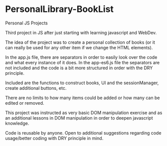 # PersonalLibrary-BookList
Personal JS Projects

Third project in JS after just starting with learning javascript and WebDev.

The idea of the project was to create a personal collection of books (or it can really be used for any other item if we change the HTML elements).

In the app.js file, there are separators in order to easily look over the code and what every instance of it does. In the app-es6.js file the separators are not included and the code is a bit more structured in order with the DRY principle. 

Included are the functions to construct books, UI and the sessionManager, create additional buttons, etc. 

There are no limits to how many items could be added or how many can be edited or removed.

This project was instructed as very basic DOM manipulation exercise and as an additional lessons in DOM manipulation in order to deepen javascript knowledge.

Code is reusable by anyone. Open to additional suggestions regarding code usage/better coding with DRY principle in mind.

